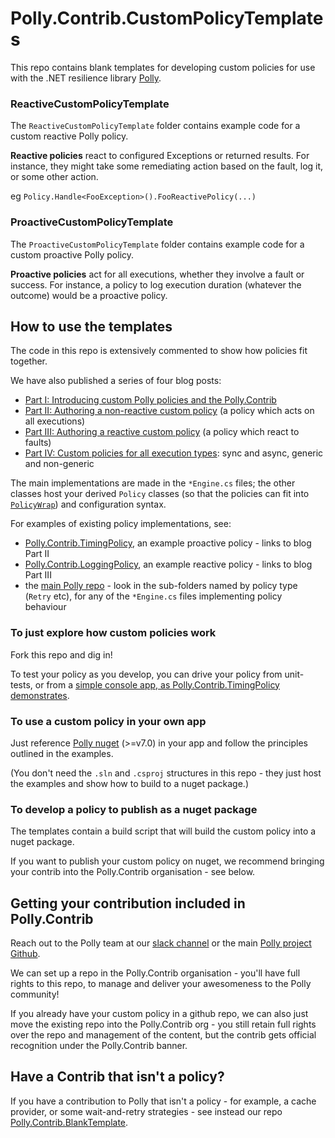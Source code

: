 # Polly.Contrib.CustomPolicyTemplates

This repo contains blank templates for developing custom policies for use with the .NET resilience library [Polly](https://github.com/App-vNext/Polly).

### ReactiveCustomPolicyTemplate

The `ReactiveCustomPolicyTemplate` folder contains example code for a custom reactive Polly policy.

**Reactive policies** react to configured Exceptions or returned results. For instance, they might take some remediating action based on the fault, log it, or some other action.

eg `Policy.Handle<FooException>().FooReactivePolicy(...)`

### ProactiveCustomPolicyTemplate

The `ProactiveCustomPolicyTemplate` folder contains example code for a custom proactive Polly policy.

**Proactive policies** act for all executions, whether they involve a fault or success.  For instance, a policy to log execution duration (whatever the outcome) would be a proactive policy.

## How to use the templates

The code in this repo is extensively commented to show how policies fit together.

We have also published a series of four blog posts:

+ [Part I: Introducing custom Polly policies and the Polly.Contrib](http://www.thepollyproject.org/2019/02/13/introducing-custom-polly-policies-and-polly-contrib-custom-policies-part-i/)
+ [Part II: Authoring a non-reactive custom policy](http://www.thepollyproject.org/2019/02/13/authoring-a-proactive-polly-policy-custom-policies-part-ii/) (a policy which acts on all executions)
+ [Part III: Authoring a reactive custom policy](http://www.thepollyproject.org/2019/02/13/authoring-a-reactive-polly-policy-custom-policies-part-iii-2/) (a policy which react to faults)
+ [Part IV: Custom policies for all execution types](http://www.thepollyproject.org/2019/02/13/custom-policies-for-all-execution-types-custom-policies-part-iv/): sync and async, generic and non-generic

The main implementations are made in the `*Engine.cs` files; the other classes host your derived `Policy` classes (so that the policies can fit into [`PolicyWrap`](https://github.com/App-vNext/Polly/wiki/PolicyWrap)) and configuration syntax.

For examples of existing policy implementations, see:

+ [Polly.Contrib.TimingPolicy](https://github.com/Polly-Contrib/Polly.Contrib.TimingPolicy), an example proactive policy - links to blog Part II
+ [Polly.Contrib.LoggingPolicy](https://github.com/Polly-Contrib/Polly.Contrib.LoggingPolicy), an example reactive policy - links to blog Part III
+ the [main Polly repo](https://github.com/App-vNext/Polly/tree/master/src) - look in the sub-folders named by policy type (`Retry` etc), for any of the `*Engine.cs` files implementing policy behaviour


### To just explore how custom policies work

Fork this repo and dig in!  

To test your policy as you develop, you can drive your policy from unit-tests, or from a [simple console app, as Polly.Contrib.TimingPolicy demonstrates](https://github.com/Polly-Contrib/Polly.Contrib.TimingPolicy).

### To use a custom policy in your own app

Just reference [Polly nuget](https://nuget.org/packages/polly) (>=v7.0) in your app and follow the principles outlined in the examples.

(You don't need the `.sln` and `.csproj` structures in this repo - they just host the examples and show how to build to a nuget package.)

### To develop a policy to publish as a nuget package

The templates contain a build script that will build the custom policy into a nuget package.

If you want to publish your custom policy on nuget, we recommend bringing your contrib into the Polly.Contrib organisation - see below.

## Getting your contribution included in Polly.Contrib

Reach out to the Polly team at our [slack channel](http://pollytalk.slack.com) or the main [Polly project Github](https://github.com/App-vNext/Polly).

We can set up a repo in the Polly.Contrib organisation - you'll have full rights to this repo, to manage and deliver your awesomeness to the Polly community!

If you already have your custom policy in a github repo, we can also just move the existing repo into the Polly.Contrib org - you still retain full rights over the repo and management of the content, but the contrib gets  official recognition under the Polly.Contrib banner.

## Have a Contrib that isn't a policy?

If you have a contribution to Polly that isn't a policy - for example, a cache provider, or some wait-and-retry strategies - see instead our repo [Polly.Contrib.BlankTemplate](https://github.com/Polly-Contrib/Polly.Contrib.BlankTemplate).

